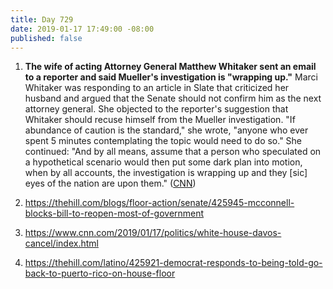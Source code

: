 ```yaml
---
title: Day 729
date: 2019-01-17 17:49:00 -08:00
published: false
---
```


1. **The wife of acting Attorney General Matthew Whitaker sent an email to a reporter and said Mueller's investigation is "wrapping up."** Marci Whitaker was responding to an article in Slate that criticized her husband and argued that the Senate should not confirm him as the next attorney general. She objected to the reporter's suggestion that Whitaker should recuse himself from the Mueller investigation. "If abundance of caution is the standard," she wrote, "anyone who ever spent 5 minutes contemplating the topic would need to do so." She continued: "And by all means, assume that a person who speculated on a hypothetical scenario would then put some dark plan into motion, when by all accounts, the investigation is wrapping up and they \[sic\] eyes of the nation are upon them." ([CNN](https://www.cnn.com/2019/01/17/politics/marci-whitaker-trump-mueller/index.html))

2. https://thehill.com/blogs/floor-action/senate/425945-mcconnell-blocks-bill-to-reopen-most-of-government

3. https://www.cnn.com/2019/01/17/politics/white-house-davos-cancel/index.html

4. https://thehill.com/latino/425921-democrat-responds-to-being-told-go-back-to-puerto-rico-on-house-floor